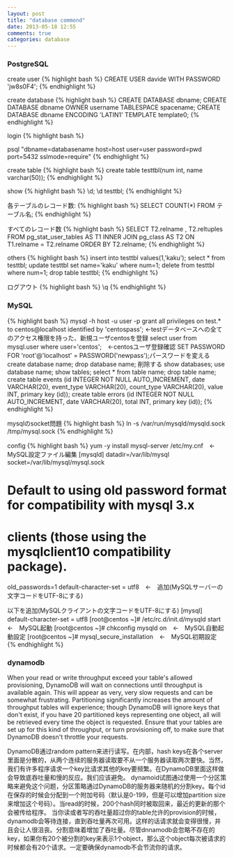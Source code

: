 ```yaml
---
layout: post
title: "database commond"
date: 2013-05-18 12:55
comments: true
categories: database
---
```

### PostgreSQL
create user
{% highlight bash %}
CREATE USER davide WITH PASSWORD 'jw8s0F4';
{% endhighlight %}

create database
{% highlight bash %}
CREATE DATABASE dbname;
CREATE DATABASE dbname OWNER username TABLESPACE spacename;
CREATE DATABASE dbname ENCODING 'LATIN1' TEMPLATE template0;
{% endhighlight %}

login
{% highlight bash %}

psql "dbname=databasename host=host user=user password=pwd port=5432 sslmode=require"
{% endhighlight %}

create table
{% highlight bash %}
create table testtbl(num int, name varchar(50));
{% endhighlight %}

show
{% highlight bash %}
\d;
\d testtbl;
{% endhighlight %}

各テーブルのレコード数:
{% highlight bash %}
SELECT COUNT(*) FROM テーブル名;
{% endhighlight %}

すべてのレコード数
{% highlight bash %}
SELECT T2.relname , T2.reltuples FROM pg_stat_user_tables AS T1 INNER JOIN pg_class AS T2 ON T1.relname = T2.relname ORDER BY T2.relname;
{% endhighlight %}

others
{% highlight bash %}
insert into testtbl values(1,'kaku');
select * from testtbl;
update testtbl set name='kaku' where num=1;
delete from testtbl where num=1;
drop table testtbl;
{% endhighlight %}

ログアウト
{% highlight bash %}
\q
{% endhighlight %}

### MySQL
{% highlight bash %}
mysql -h host -u user -p
grant all privileges on test.* to centos@localhost identified by 'centospass';  ←testデータベースへの全てのアクセス権限を持った、新規ユーザcentosを登録
select user from mysql.user where user='centos';　←centosユーザ登録確認
SET PASSWORD FOR 'root'@'localhost' = PASSWORD('newpass');パースワードを変える
create database name;
drop database name; 削除する
show databases;
use database name;
show tables;
select * from table name;
drop table name;
create table events (id INTEGER NOT NULL AUTO_INCREMENT, date VARCHAR(20), event_type VARCHAR(20), count_type VARCHAR(20), value INT, primary key (id));
create table errors (id INTEGER NOT NULL AUTO_INCREMENT, date VARCHAR(20), total INT, primary key (id));
{% endhighlight %}

mysqlのsocket問題
{% highlight bash %}
ln -s /var/run/mysqld/mysqld.sock /tmp/mysql.sock
{% endhighlight %}

config
{% highlight bash %}
yum -y install mysql-server
/etc/my.cnf　←　MySQL設定ファイル編集
[mysqld]
datadir=/var/lib/mysql
socket=/var/lib/mysql/mysql.sock
# Default to using old password format for compatibility with mysql 3.x
# clients (those using the mysqlclient10 compatibility package).
old_passwords=1
default-character-set = utf8　←　追加(MySQLサーバーの文字コードをUTF-8にする)

以下を追加(MySQLクライアントの文字コードをUTF-8にする)
[mysql]
default-character-set = utf8
[root@centos ~]# /etc/rc.d/init.d/mysqld start　←　MySQL起動
[root@centos ~]# chkconfig mysqld on　←　MySQL自動起動設定
[root@centos ~]# mysql_secure_installation　←　MySQL初期設定
{% endhighlight %}

### dynamodb
When your read or write throughput exceed your table's allowed provisioning, DynamoDB will wait on connections until throughput is available again. This will appear as very, very slow requests and can be somewhat frustrating. Partitioning significantly increases the amount of throughput tables will experience; though DynamoDB will ignore keys that don't exist, if you have 20 partitioned keys representing one object, all will be retrieved every time the object is requested. Ensure that your tables are set up for this kind of throughput, or turn provisioning off, to make sure that DynamoDB doesn't throttle your requests.

DynamoDB通过random pattern来进行读写。在内部，hash keys在各个server里面是分散的，从两个连续的服务器读取要不从一个服务器读取两次要快。当然，我们有许多程序请求一个key比请求其他的key要频繁。在DynamoDB里面这样做会导致底吞吐量和慢的反应。我们应该避免。
dynamoid试图通过使用一个分区策略来避免这个问题，分区策略通过DynamoDB的服务器来随机的分割key。每个id在保存的时候会分配到一个附加号码（默认是0-199，但是可以增加partition size来增加这个号码）。当read的时候，200个hash同时被取回来，最近的更新的那个会被传给程序。
当你读或者写的吞吐量超过你的table允许的provision的时候，dynamodb会等待连接，直到吞吐量再次可用。这样的话请求就会变得很慢，并且会让人很沮丧。分割意味着增加了吞吐量。尽管dnnamodb会忽略不存在的key，如果你有20个被分割的key来表示1个object，那么这个object每次被请求的时候都会有20个请求。一定要确保dynamodb不会节流你的请求。
